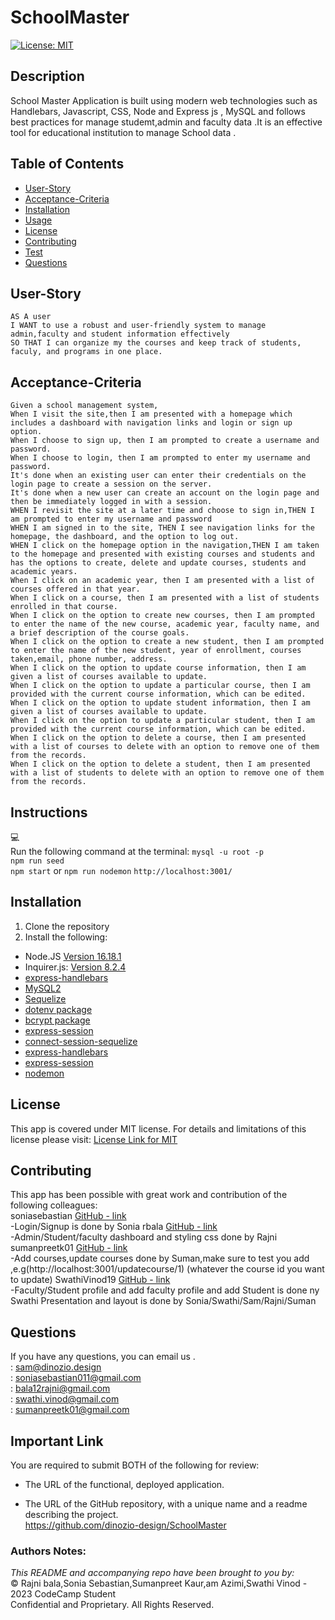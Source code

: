 # SchoolMaster

[![License: MIT](https://img.shields.io/badge/License-MIT-lightblue.svg)](https://opensource.org/licenses/MIT)

## Description
 School Master Application is built using modern web technologies such as  Handlebars, Javascript, CSS, Node and Express js
, MySQL and follows best practices for manage studemt,admin and faculty data .It is an effective tool for educational institution to manage School data .

## Table of Contents
- [User-Story](#user-story)
- [Acceptance-Criteria](#acceptance-criteria)
- [Installation](#installation)
- [Usage](#usage)
- [License](#license)
- [Contributing](#contributing)
- [Test](#test)
- [Questions](#questions)

## User-Story

```
AS A user
I WANT to use a robust and user-friendly system to manage admin,faculty and student information effectively
SO THAT I can organize my the courses and keep track of students, faculy, and programs in one place.
```


## Acceptance-Criteria

```
Given a school management system,
When I visit the site,then I am presented with a homepage which includes a dashboard with navigation links and login or sign up option.
When I choose to sign up, then I am prompted to create a username and password.
When I choose to login, then I am prompted to enter my username and password.
It's done when an existing user can enter their credentials on the login page to create a session on the server.
It's done when a new user can create an account on the login page and then be immediately logged in with a session.
WHEN I revisit the site at a later time and choose to sign in,THEN I am prompted to enter my username and password
WHEN I am signed in to the site, THEN I see navigation links for the homepage, the dashboard, and the option to log out.
WHEN I click on the homepage option in the navigation,THEN I am taken to the homepage and presented with existing courses and students and has the options to create, delete and update courses, students and academic years.
When I click on an academic year, then I am presented with a list of courses offered in that year.
When I click on a course, then I am presented with a list of students enrolled in that course.
When I click on the option to create new courses, then I am prompted to enter the name of the new course, academic year, faculty name, and a brief description of the course goals.
When I click on the option to create a new student, then I am prompted to enter the name of the new student, year of enrollment, courses taken,email, phone number, address.
When I click on the option to update course information, then I am given a list of courses available to update.
When I click on the option to update a particular course, then I am provided with the current course information, which can be edited.
When I click on the option to update student information, then I am given a list of courses available to update.
When I click on the option to update a particular student, then I am provided with the current course information, which can be edited.
When I click on the option to delete a course, then I am presented with a list of courses to delete with an option to remove one of them from the records.
When I click on the option to delete a student, then I am presented with a list of students to delete with an option to remove one of them from the records.
```

## Instructions
💻   
Run the following command at the terminal:
`mysql -u root -p` <br>
`npm run seed` <br>
`npm start` or 
`npm run nodemon`
`http://localhost:3001/`



## Installation
1. Clone the repository
2. Install the following: 
- Node.JS [Version 16.18.1](https://nodejs.org/en/blog/release/v16.18.1/)
- Inquirer.js: [Version 8.2.4](https://www.npmjs.com/package/inquirer/v/8.2.4)
- [express-handlebars](https://www.npmjs.com/package/express-handlebars)
- [MySQL2](https://www.npmjs.com/package/mysql2)
- [Sequelize](https://www.npmjs.com/package/sequelize) 
- [dotenv package](https://www.npmjs.com/package/dotenv) 
- [bcrypt package](https://www.npmjs.com/package/bcrypt)
- [express-session](https://www.npmjs.com/package/express-session)
- [connect-session-sequelize](https://www.npmjs.com/package/connect-session-sequelize)
-  [express-handlebars](https://www.npmjs.com/package/express-handlebars)
- [express-session](https://www.npmjs.com/package/express-session)
- [nodemon](https://www.npmjs.com/package/nodemon)

## License
This app is covered under MIT license. For details and limitations of this license please visit:
[License Link for MIT](https://opensource.org/licenses/MIT)


## Contributing
This app has been possible with great work and contribution of the following colleagues:<br>
    soniasebastian [GitHub - link](https://github.com/soniasebastian)<br>-Login/Signup is done by Sonia
     rbala [GitHub - link](https://github.com/rbala16)<br>-Admin/Student/faculty dashboard and styling css done by Rajni
    sumanpreetk01 [GitHub - link](https://github.com/sumanpreetk01)<br>-Add courses,update courses done by Suman,make sure to test you add ,e.g(http://localhost:3001/updatecourse/1) (whatever the course id you want to update)
    SwathiVinod19 [GitHub - link](https://github.com/SwathiVinod19)<br>-Faculty/Student profile and add faculty profile and add Student is done ny Swathi
    Presentation and layout is done by Sonia/Swathi/Sam/Rajni/Suman




## Questions
If you have any questions, you can email us .<br>
  : <sam@dinozio.design><br>
  : <soniasebastian011@gmail.com><br>
  : <bala12rajni@gmail.com><br>
  : <swathi.vinod@gmail.com><br>
  : <sumanpreetk01@gmail.com>

 ## Important Link

You are required to submit BOTH of the following for review:

* The URL of the functional, deployed application.<br>


* The URL of the GitHub repository, with a unique name and a readme describing the project.<br>
https://github.com/dinozio-design/SchoolMaster<br>


### Authors Notes: 
  _This README and accompanying repo have been brought to you by:_<br>© Rajni bala,Sonia Sebastian,Sumanpreet Kaur,am Azimi,Swathi Vinod - 2023 CodeCamp Student<br>Confidential and Proprietary. All Rights Reserved.